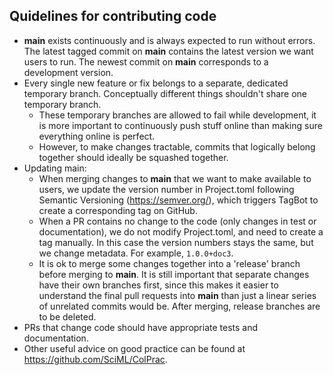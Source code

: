 ## Quidelines for contributing code
 - **main** exists continuously and is always expected to run without errors. The latest tagged commit on **main** contains the latest version we want users to run. The newest commit on **main** corresponds to a development version.
 - Every single new feature or fix belongs to a separate, dedicated temporary branch. Conceptually different things shouldn't share one temporary branch.
     - These temporary branches are allowed to fail while development, it is more important to continuously push stuff online than making sure everything online is perfect.
     - However, to make changes tractable, commits that logically belong together should ideally be squashed together. 
 - Updating main:
     - When merging changes to **main** that we want to make available to users, we update the version number in Project.toml following Semantic Versioning (https://semver.org/), which triggers TagBot to create a corresponding tag on GitHub. 
     - When a PR contains no change to the code (only changes in test or documentation), we do not modify Project.toml, and need to create a tag manually. In this case the version numbers stays the same, but we change metadata. For example, `1.0.0+doc3`.
     - It is ok to merge some changes together into a 'release' branch before merging to **main**. It is still important that separate changes have their own branches first, since this makes it easier to understand the final pull requests into **main** than just a linear series of unrelated commits would be. After merging, release branches are to be deleted.
 - PRs that change code should have appropriate tests and documentation.
 - Other useful advice on good practice can be found at https://github.com/SciML/ColPrac. 